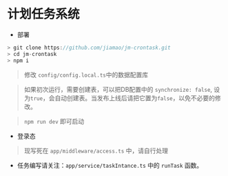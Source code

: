 # 计划任务系统

* 部署
```js
> git clone https://github.com/jiamao/jm-crontask.git
> cd jm-crontask
> npm i
```

> 修改 `config/config.local.ts`中的数据配置库

> 如果初次运行，需要创建表，可以把DB配置中的 `synchronize: false`,  设为`true`，会自动创建表。当发布上线后请把它置为`false`，以免不必要的修改。

> `npm run dev` 即可启动


* 登录态
 > 现写死在 `app/middleware/access.ts` 中，请自行处理

* 任务编写请关注：`app/service/taskIntance.ts` 中的 `runTask` 函数。

